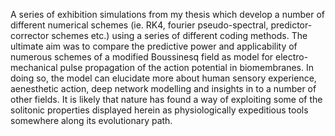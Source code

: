 A series of exhibition simulations from my thesis which develop a number of different numerical schemes (ie. RK4, fourier pseudo-spectral, predictor-corrector schemes etc.)
using a series of different coding methods. The ultimate aim was to compare the predictive power and applicability of numerous schemes of a modified Boussinesq field as model
for electro-mechanical pulse propagation of the action potential in biomembranes. In doing so, the model can elucidate more about human sensory experience, aenesthetic action,
deep network modelling and insights in to a number of other fields. It is likely that nature has found a way of exploiting some of the solitonic properties displayed herein as 
physiologically expeditious tools somewhere along its evolutionary path. 
